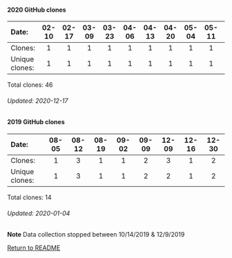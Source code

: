 #### 2020 GitHub clones
Date:		  |  02-10   |       02-17   |       03-09   |       03-23   |       04-06   |       04-13   |       04-20   |       05-04   |       05-11   |       05-25   |       07-13   |  07-20  |  07-27  |  08-10  |   08-24  |  08-31  |  09-07  |  09-14  |  09-21  |  10-05  |  10-12  |  10-26  |  11-02
|:---     |:---:  |:---:  |:---:  |:---:  |:---:  |:---:  |:---:  |:---:  |:---:  |:---:  |:---:  |:---:  |:---:  |:---:  |:---:  |:---:  |:---:  |:---:  |:---:  |:---:  |:---:  |:---:  |:---:
Clones:		  |  1       |       1       |       1       |       1       |       1       |       1       |       1       |       1       |       1       |       1       |       7       |  1      |  2      |  11     |   1      |  1      |  2      |  1      |  1      |  5      |  1      |  1      |  2
Unique            clones:  |   1       |       1       |       1       |       1       |       1       |       1       |       1       |       1       |       1       |       1       |       7  |      1  |      2  |      11  |      1  |      1  |      2  |      1  |      1  |      3  |      1  |      1  |      2

Total clones: 46
###### Updated: 2020-12-17

#### 2019 GitHub clones
Date:    |        08-05   |       08-12   |       08-19   |       09-02  |  09-09  |  12-09  |  12-16 |  12-30
|:---    |:---:   |:---:  |:---:  |:---:  |:---:  |:---:  |:---:  |:---:
Clones:  |        1       |       3       |       1       |       1      |  2      |  3      |  1 |  2
Unique   clones:  |       1       |       3       |       1       |      1  |      2  |      2  |      1 |  2

Total clones: 14
###### Updated: 2020-01-04
**Note**  Data collection stopped between 10/14/2019 & 12/9/2019

[Return to README](https://github.com/BradleyA/pi-servo/blob/master/README.md#traffic)
